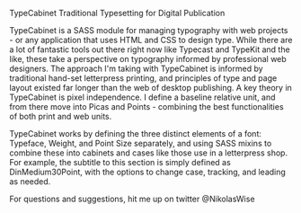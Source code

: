 TypeCabinet
Traditional Typesetting for Digital Publication

TypeCabinet is a SASS module for managing typography with web projects - or any application that uses HTML and CSS to design type. While there are a lot of fantastic tools out there right now like Typecast and TypeKit and the like, these take a perspective on typography informed by professional web designers. The approach I'm taking with TypeCabinet is informed by traditional hand-set letterpress printing, and principles of type and page layout existed far longer than the web of desktop publishing. A key theory in TypeCabinet is pixel independence. I define a baseline relative unit, and from there move into Picas and Points - combining the best functionalities of both print and web units.

TypeCabinet works by defining the three distinct elements of a font: Typeface, Weight, and Point Size separately, and using SASS mixins to combine these into cabinets and cases like those use in a letterpress shop. For example, the subtitle to this section is simply defined as DinMedium30Point, with the options to change case, tracking, and leading as needed. 

For questions and suggestions, hit me up on twitter @NikolasWise 